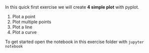 In this quick first exercise we will create **4 simple plot** with pyplot.

1. Plot a point
1. Plot multiple points
1. Plot a line
1. Plot a curve

To get started open the notebook in this exercise folder with `jupyter notebook`